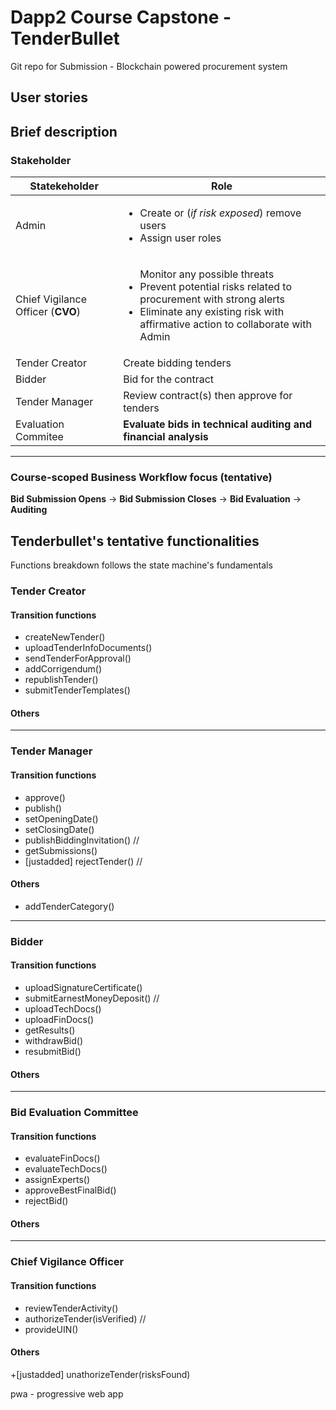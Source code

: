 # Dapp2 Course Capstone - TenderBullet
Git repo for Submission  - Blockchain powered procurement system 

## User stories 



## Brief description 
### Stakeholder 
| Statekeholder |  Role | 
|---------------|-------|
| Admin | <ul> <li> Create or (*if risk exposed*) remove users </li> <li> Assign user roles </li> </ul> | 
| Chief Vigilance Officer (__CVO__) | <ul></li> Monitor any possible threats</li> <li>Prevent potential risks related to procurement with strong alerts</li> <li>Eliminate any existing risk with affirmative action to collaborate with Admin</li></ul>
| Tender Creator | Create bidding tenders | 
| Bidder | Bid for the contract |
| Tender Manager | Review contract(s) then approve for tenders | 
| Evaluation Commitee | **Evaluate bids in technical auditing and financial analysis**

---

### Course-scoped Business Workflow focus **(tentative)**
__Bid Submission Opens__ ->  __Bid Submission Closes__
 ->  __Bid Evaluation__  ->  __Auditing__


## Tenderbullet's tentative functionalities  
Functions breakdown follows the state machine's fundamentals

### Tender Creator

#### Transition functions 
+ createNewTender()
+ uploadTenderInfoDocuments()
+ sendTenderForApproval()
+ addCorrigendum()
+ republishTender()
+ submitTenderTemplates()

#### Others 
---
### Tender Manager

#### Transition functions 
+ approve()
+ publish()
+ setOpeningDate()
+ setClosingDate()
+ publishBiddingInvitation() //
+ getSubmissions()
+ [justadded] rejectTender() //

#### Others 
+ addTenderCategory()

---

### Bidder

#### Transition functions 
+ uploadSignatureCertificate()
+ submitEarnestMoneyDeposit() //
+ uploadTechDocs()
+ uploadFinDocs()
+ getResults()
+ withdrawBid()
+ resubmitBid()

#### Others 
---
### Bid Evaluation Committee

#### Transition functions 
+ evaluateFinDocs()
+ evaluateTechDocs()
+ assignExperts()
+ approveBestFinalBid()
+ rejectBid()

#### Others 
---
### Chief Vigilance Officer

#### Transition functions 
+ reviewTenderActivity()
+ authorizeTender(isVerified) //
+ provideUIN()

#### Others 
+[justadded] unathorizeTender(risksFound)


pwa - progressive web app 
